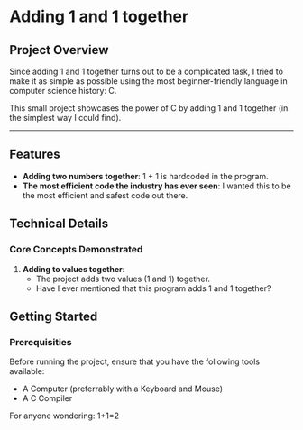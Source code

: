 # **Adding 1 and 1 together**
## **Project Overview**
Since adding 1 and 1 together turns out to be a complicated task, I tried to make it as simple as possible using the most beginner-friendly language in computer science history: C.

This small project showcases the power of C by adding 1 and 1 together (in the simplest way I could find).

---

## **Features**

- **Adding two numbers together**: 1 + 1 is hardcoded in the program.
- **The most efficient code the industry has ever seen**: I wanted this to be the most efficient and safest code out there.

## **Technical Details**

### **Core Concepts Demonstrated**

1. **Adding to values together**:
   - The project adds two values (1 and 1) together.
   - Have I ever mentioned that this program adds 1 and 1 together?

## **Getting Started**

### **Prerequisities**

Before running the project, ensure that you have the following tools available:

- A Computer (preferrably with a Keyboard and Mouse)
- A C Compiler

For anyone wondering: 1+1=2
